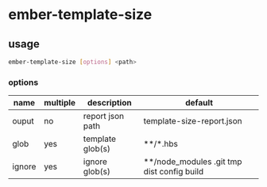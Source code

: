# ember-template-size

## usage

```sh
ember-template-size [options] <path>
```
### options
| name  | multiple | description   | default |
|-------- |---------------|---------|-|
| ouput | no | report json path |  template-size-report.json|
| glob  | yes | template glob(s) | **/*.hbs |
| ignore | yes | ignore glob(s) | **/node_modules .git tmp dist config build |
